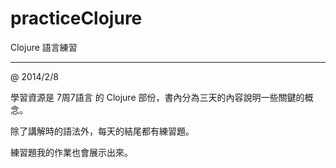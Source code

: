 practiceClojure
===============

Clojure 語言練習

----------
@ 2014/2/8

學習資源是 7周7語言 的 Clojure 部份，書內分為三天的內容說明一些關鍵的概念。

除了講解時的語法外，每天的結尾都有練習題。

練習題我的作業也會展示出來。
